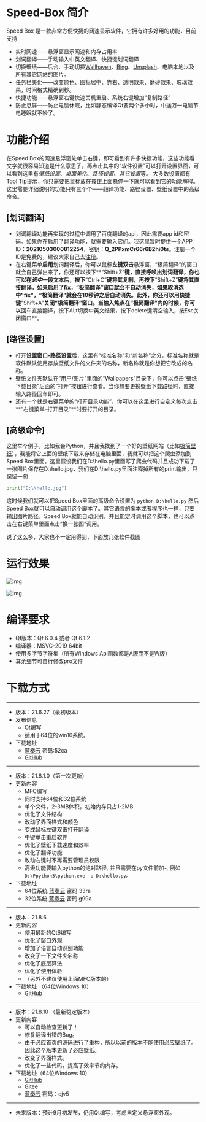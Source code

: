 # Speed-Box 简介
Speed Box 是一款非常方便快捷的网速显示软件，它拥有许多好用的功能，目前支持
- 实时网速——悬浮窗显示网速和内存占用率
- 划词翻译——手动输入中英文翻译、快捷键划词翻译
- 切换壁纸——后台、手动切换[Wallhaven](https://wallhaven.cc/)、[Bing](https://cn.bing.com/)、[Unsplash](https://unsplash.com/)、电脑本地以及所有其它网站的图片。
- 任务栏美化——改变颜色、图标居中、靠右、透明效果、磨砂效果、玻璃效果，时间格式精确到秒。
- 快捷功能——悬浮窗右键快速关机重启、系统右键增加“复制路径”
- 防止息屏——防止电脑休眠，比如静态编译Qt要两个多小时，中途万一电脑节电睡眠就不妙了。
# 功能介绍
在Speed Box的网速悬浮窗处单击右键，即可看到有许多快捷功能，这些功能看文字就很容易知道是什么意思了。再点击其中的“软件设置”可以打开设置界面，可以看到这里有*壁纸设置*、*桌面美化*、*路径设置*、*其它设置*等。
大多数设置都有Tool Tip提示，你只需要把鼠标放在按钮上面悬停一下就可以看到它的功能解释。这里需要详细说明的功能只有三个个——翻译功能、路径设置、壁纸设置中的高级命令。
## [划词翻译]
* 划词翻译功能再实现的过程中调用了百度翻译的api，因此需要app id和密码。如果你在启用了翻译功能，就需要输入它们。我这里暂时提供一个APP ID：**20210503000812254**，密钥：**Q_2PPxmCr66r6B2hi0ts**。注册一个ID是免费的，建议大家自己去[注册](http://api.fanyi.baidu.com/)。
* 在右键菜单**启用**划词翻译后，你可以鼠标**左键双击**悬浮窗，“极简翻译”的窗口就会自己弹出来了，你还可以按下**“Shift+Z”**键，直接呼唤出划词翻译，你也可以在*选中*一段文本后，按下**“Ctrl+C”**键将其复制，再按下**“Shift+Z”**键将其直接翻译。如果启用了fix，“极简翻译”窗口就会不自动消失，如果取消选中"fix"，“极简翻译”就会在10秒钟之后自动消失。此外，你还可以用快捷键**"Shift+A"**关闭“极简翻译”窗口。当输入焦点在“极简翻译”内的时候，你可以**回车直接翻译，按下ALt切换中英文结果，按下delete键清空输入，按Esc关闭窗口**。
## [路径设置]
* 打开**设置窗口-路径设置**后，这里有“标准名称”和“新名称”之分，标准名称就是软件默认使用存放壁纸文件的文件夹的名称，新名称就是你想把它改成的名称。
* 壁纸文件夹默认在“用户/图片”里面的“Wallpapers”目录下，你可以点击“壁纸下载目录”后面的“打开”按钮进行查看。当你想要更换壁纸下载路径时，直接输入路径回车即可。
* 还有一个就是右键菜单的“打开目录功能”，你可以在这里进行自定义每次点击**“右键菜单-打开目录“**时要打开的目录。
## [高级命令]
这里举个例子，比如我会Python，并且我找到了一个好的壁纸网站（比如[极简壁纸](https://bz.zzzmh.cn/index)），我能将它上面的壁纸下载来存储在电脑里面，我就可以把这个爬虫添加到Speed Box里面。这里假设我们在D:\hello.py里面写了爬虫代码并且成功下载了一张图片保存在D:\hello.jpg，我们在D:\hello.py里面注释掉所有的print输出，只保留一句
```python
print("D:\\hello.jpg")
```
这时候我们就可以把Speed Box里面的高级命令设置为
`python D:\hello.py`
然后Speed Box就可以自动调用这个脚本了。其它语言的脚本或者程序也一样，只要输出图片路径，Speed Box就能自动识别，并且能定时调用这个脚本，也可以点击在右键菜单里面点击“换一张图”调用。
    
    
说了这么多，大家也不一定用得到，下面放几张软件截图
# 运行效果
![img](https://gitee.com/yjmthu/Speed-Box/raw/main/img/img_05.png)
    
    
![img](https://gitee.com/yjmthu/Speed-Box/raw/main/img/img_04.png)

# 编译要求
- Qt版本：Qt 6.0.4 或者 Qt 6.1.2
- 编译器：MSVC-2019 64bit
- 使用多字节字符集（所有Windows Api函数都是A版而不是W版）
- 其余细节可自行修改pro文件

# 下载方式

* * *
- 版本：21.6.27（最初版本）
- 发布信息
  * Qt编写
  * 适用于64位的win10系统。
- 下载地址
  * [蓝奏云](https://wws.lanzoui.com/i4A13qqvcmh) 密码:52ca
  * [GitHub](https://github.com/yjmthu/Speed-Box/releases/download/21.6.27/Speed-Box_win10_x64_21.6.27.zip)

* * *
- 版本：21.8.1.0（第一次更新）
- 更新内容
  * MFC编写
  * 同时支持64位和32位系统
  * 单个文件，2-3MB体积，初始内存只占1-2MB
  * 优化了文件结构
  * 改动了界面样式和颜色
  * 变成鼠标左键双击打开翻译
  * 中键单击重启软件
  * 优化了壁纸下载速度和效率
  * 优化了翻译功能
  * 改动右键时不再需要管理员权限
  * 高级功能要输入python的绝对路径, 并且需要在py文件前加-, 例如 `D:\Ppython3\python.exe -u D:\hello.py`。
- 下载地址
  * 64位系统 [蓝奏云](https://wws.lanzoui.com/iocoqs3ejmb) 密码 33ra
  * 32位系统 [蓝奏云](https://wws.lanzoui.com/ict95s3ejkj) 密码 g99a

* * *
- 版本：21.8.6
- 更新内容
  * 使用最新的Qt6编写
  * 优化了窗口外观
  * 增加了语言自动识别功能
  * 改变了一下文件夹名称
  * 优化了底层算法
  * 优化了使用体验
  * （另外不建议使用上面MFC版本的）
- 下载地址 （64位Windows 10）
  * [GitHub](https://github.com/yjmthu/Speed-Box/releases/download/21.8.6/Speed-Box_win10_x64_21.8.6.zip)

* * *
- 版本：21.8.10 （最新稳定版本）
- 更新内容
  * 可以自动检查更新了！
  * 修复翻译出错的Bug。
  * 由于必应首页的源码进行了重构，所以以前的版本不能使用必应壁纸了。因此这个版本更新了必应壁纸。
  * 改变了界面样式。
  * 优化了一些代码，提高了效率节约内存。
- 下载地址（64位Windows 10）
  * [GitHub](https://github.com/yjmthu/Speed-Box/releases/download/21.8.10/Speed-Box_win10_x64_21.8.10.zip)
  * [Gitee](https://gitee.com/yjmthu/Speed-Box/attach_files/797630/download/Speed-Box_win10_x64_21.8.10.zip)
  * [蓝奏云](https://wws.lanzoui.com/ixjz1sg45ud) 密码：ejv5

* * *
- 未来版本：预计9月初发布，仍用Qt编写，考虑自定义悬浮窗外观。
